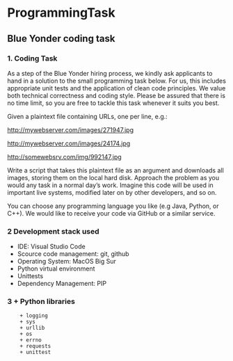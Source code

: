 # ProgrammingTask
## Blue Yonder coding task

### 1. Coding Task

As a step of the Blue Yonder hiring process, we kindly ask applicants to hand in a solution to the small programming task below. For us, this includes appropriate unit tests and the application of clean code principles. We value both technical correctness and coding style. Please be assured that there is no time limit, so you are free to tackle this task whenever it suits you best.

 

Given a plaintext file containing URLs, one per line, e.g.:

http://mywebserver.com/images/271947.jpg

http://mywebserver.com/images/24174.jpg

http://somewebsrv.com/img/992147.jpg

Write a script that takes this plaintext file as an argument and downloads all images, storing them on the local hard disk. Approach the problem as you would any task in a normal day’s work. Imagine this code will be used in important live systems, modified later on by other developers, and so on. 

You can choose any programming language you like (e.g Java, Python, or C++). We would like to receive your code via GitHub or a similar service.

### 2 Development stack used


* IDE: Visual Studio Code
* Scource code management: git, github
* Operating System: MacOS Big Sur
* Python virtual environment
* Unittests
* Dependency Management: PIP

### 3 + Python libraries 
        + logging
        + sys
        + urllib 
        + os 
        + errno
        + requests
        + unittest


